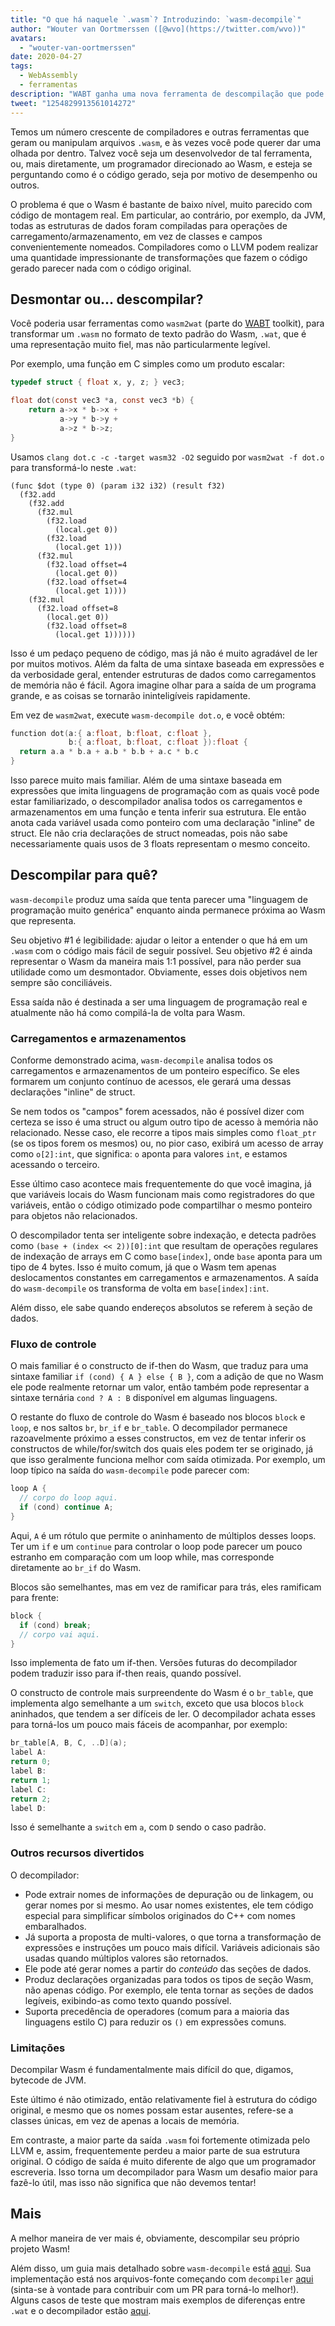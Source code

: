 ```yaml
---
title: "O que há naquele `.wasm`? Introduzindo: `wasm-decompile`"
author: "Wouter van Oortmerssen ([@wvo](https://twitter.com/wvo))"
avatars:
  - "wouter-van-oortmerssen"
date: 2020-04-27
tags:
  - WebAssembly
  - ferramentas
description: "WABT ganha uma nova ferramenta de descompilação que pode facilitar a leitura do conteúdo dos módulos Wasm."
tweet: "1254829913561014272"
---
```

Temos um número crescente de compiladores e outras ferramentas que geram ou manipulam arquivos `.wasm`, e às vezes você pode querer dar uma olhada por dentro. Talvez você seja um desenvolvedor de tal ferramenta, ou, mais diretamente, um programador direcionado ao Wasm, e esteja se perguntando como é o código gerado, seja por motivo de desempenho ou outros.

<!--truncate-->
O problema é que o Wasm é bastante de baixo nível, muito parecido com código de montagem real. Em particular, ao contrário, por exemplo, da JVM, todas as estruturas de dados foram compiladas para operações de carregamento/armazenamento, em vez de classes e campos convenientemente nomeados. Compiladores como o LLVM podem realizar uma quantidade impressionante de transformações que fazem o código gerado parecer nada com o código original.

## Desmontar ou... descompilar?

Você poderia usar ferramentas como `wasm2wat` (parte do [WABT](https://github.com/WebAssembly/wabt) toolkit), para transformar um `.wasm` no formato de texto padrão do Wasm, `.wat`, que é uma representação muito fiel, mas não particularmente legível.

Por exemplo, uma função em C simples como um produto escalar:

```c
typedef struct { float x, y, z; } vec3;

float dot(const vec3 *a, const vec3 *b) {
    return a->x * b->x +
           a->y * b->y +
           a->z * b->z;
}
```

Usamos `clang dot.c -c -target wasm32 -O2` seguido por `wasm2wat -f dot.o` para transformá-lo neste `.wat`:

```wasm
(func $dot (type 0) (param i32 i32) (result f32)
  (f32.add
    (f32.add
      (f32.mul
        (f32.load
          (local.get 0))
        (f32.load
          (local.get 1)))
      (f32.mul
        (f32.load offset=4
          (local.get 0))
        (f32.load offset=4
          (local.get 1))))
    (f32.mul
      (f32.load offset=8
        (local.get 0))
        (f32.load offset=8
          (local.get 1))))))
```

Isso é um pedaço pequeno de código, mas já não é muito agradável de ler por muitos motivos. Além da falta de uma sintaxe baseada em expressões e da verbosidade geral, entender estruturas de dados como carregamentos de memória não é fácil. Agora imagine olhar para a saída de um programa grande, e as coisas se tornarão ininteligíveis rapidamente.

Em vez de `wasm2wat`, execute `wasm-decompile dot.o`, e você obtém:

```c
function dot(a:{ a:float, b:float, c:float },
             b:{ a:float, b:float, c:float }):float {
  return a.a * b.a + a.b * b.b + a.c * b.c
}
```

Isso parece muito mais familiar. Além de uma sintaxe baseada em expressões que imita linguagens de programação com as quais você pode estar familiarizado, o descompilador analisa todos os carregamentos e armazenamentos em uma função e tenta inferir sua estrutura. Ele então anota cada variável usada como ponteiro com uma declaração "inline" de struct. Ele não cria declarações de struct nomeadas, pois não sabe necessariamente quais usos de 3 floats representam o mesmo conceito.

## Descompilar para quê?

`wasm-decompile` produz uma saída que tenta parecer uma "linguagem de programação muito genérica" enquanto ainda permanece próxima ao Wasm que representa.

Seu objetivo #1 é legibilidade: ajudar o leitor a entender o que há em um `.wasm` com o código mais fácil de seguir possível. Seu objetivo #2 é ainda representar o Wasm da maneira mais 1:1 possível, para não perder sua utilidade como um desmontador. Obviamente, esses dois objetivos nem sempre são conciliáveis.

Essa saída não é destinada a ser uma linguagem de programação real e atualmente não há como compilá-la de volta para Wasm.

### Carregamentos e armazenamentos

Conforme demonstrado acima, `wasm-decompile` analisa todos os carregamentos e armazenamentos de um ponteiro específico. Se eles formarem um conjunto contínuo de acessos, ele gerará uma dessas declarações "inline" de struct.

Se nem todos os "campos" forem acessados, não é possível dizer com certeza se isso é uma struct ou algum outro tipo de acesso à memória não relacionado. Nesse caso, ele recorre a tipos mais simples como `float_ptr` (se os tipos forem os mesmos) ou, no pior caso, exibirá um acesso de array como `o[2]:int`, que significa: `o` aponta para valores `int`, e estamos acessando o terceiro.

Esse último caso acontece mais frequentemente do que você imagina, já que variáveis locais do Wasm funcionam mais como registradores do que variáveis, então o código otimizado pode compartilhar o mesmo ponteiro para objetos não relacionados.

O descompilador tenta ser inteligente sobre indexação, e detecta padrões como `(base + (index << 2))[0]:int` que resultam de operações regulares de indexação de arrays em C como `base[index]`, onde `base` aponta para um tipo de 4 bytes. Isso é muito comum, já que o Wasm tem apenas deslocamentos constantes em carregamentos e armazenamentos. A saída do `wasm-decompile` os transforma de volta em `base[index]:int`.

Além disso, ele sabe quando endereços absolutos se referem à seção de dados.

### Fluxo de controle

O mais familiar é o constructo de if-then do Wasm, que traduz para uma sintaxe familiar `if (cond) { A } else { B }`, com a adição de que no Wasm ele pode realmente retornar um valor, então também pode representar a sintaxe ternária `cond ? A : B` disponível em algumas linguagens.

O restante do fluxo de controle do Wasm é baseado nos blocos `block` e `loop`, e nos saltos `br`, `br_if` e `br_table`. O decompilador permanece razoavelmente próximo a esses constructos, em vez de tentar inferir os constructos de while/for/switch dos quais eles podem ter se originado, já que isso geralmente funciona melhor com saída otimizada. Por exemplo, um loop típico na saída do `wasm-decompile` pode parecer com:

```c
loop A {
  // corpo do loop aqui.
  if (cond) continue A;
}
```

Aqui, `A` é um rótulo que permite o aninhamento de múltiplos desses loops. Ter um `if` e um `continue` para controlar o loop pode parecer um pouco estranho em comparação com um loop while, mas corresponde diretamente ao `br_if` do Wasm.

Blocos são semelhantes, mas em vez de ramificar para trás, eles ramificam para frente:

```c
block {
  if (cond) break;
  // corpo vai aqui.
}
```

Isso implementa de fato um if-then. Versões futuras do decompilador podem traduzir isso para if-then reais, quando possível.

O constructo de controle mais surpreendente do Wasm é o `br_table`, que implementa algo semelhante a um `switch`, exceto que usa blocos `block` aninhados, que tendem a ser difíceis de ler. O decompilador achata esses para torná-los um pouco mais fáceis de acompanhar, por exemplo:

```c
br_table[A, B, C, ..D](a);
label A:
return 0;
label B:
return 1;
label C:
return 2;
label D:
```

Isso é semelhante a `switch` em `a`, com `D` sendo o caso padrão.

### Outros recursos divertidos

O decompilador:

- Pode extrair nomes de informações de depuração ou de linkagem, ou gerar nomes por si mesmo. Ao usar nomes existentes, ele tem código especial para simplificar símbolos originados do C++ com nomes embaralhados.
- Já suporta a proposta de multi-valores, o que torna a transformação de expressões e instruções um pouco mais difícil. Variáveis adicionais são usadas quando múltiplos valores são retornados.
- Ele pode até gerar nomes a partir do _conteúdo_ das seções de dados.
- Produz declarações organizadas para todos os tipos de seção Wasm, não apenas código. Por exemplo, ele tenta tornar as seções de dados legíveis, exibindo-as como texto quando possível.
- Suporta precedência de operadores (comum para a maioria das linguagens estilo C) para reduzir os `()` em expressões comuns.

### Limitações

Decompilar Wasm é fundamentalmente mais difícil do que, digamos, bytecode de JVM.

Este último é não otimizado, então relativamente fiel à estrutura do código original, e mesmo que os nomes possam estar ausentes, refere-se a classes únicas, em vez de apenas a locais de memória.

Em contraste, a maior parte da saída `.wasm` foi fortemente otimizada pelo LLVM e, assim, frequentemente perdeu a maior parte de sua estrutura original. O código de saída é muito diferente de algo que um programador escreveria. Isso torna um decompilador para Wasm um desafio maior para fazê-lo útil, mas isso não significa que não devemos tentar!

## Mais

A melhor maneira de ver mais é, obviamente, descompilar seu próprio projeto Wasm!

Além disso, um guia mais detalhado sobre `wasm-decompile` está [aqui](https://github.com/WebAssembly/wabt/blob/master/docs/decompiler.md). Sua implementação está nos arquivos-fonte começando com `decompiler` [aqui](https://github.com/WebAssembly/wabt/tree/master/src) (sinta-se à vontade para contribuir com um PR para torná-lo melhor!). Alguns casos de teste que mostram mais exemplos de diferenças entre `.wat` e o decompilador estão [aqui](https://github.com/WebAssembly/wabt/tree/master/test/decompile).

